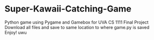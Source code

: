 # Super-Kawaii-Catching-Game
Python game using Pygame and Gamebox for UVA CS 1111 Final Project
Download all files and save to same location to where game.py is saved
Enjoy! uwu
